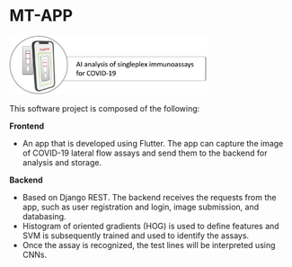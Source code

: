 # MT-APP

<img src="./mt-app-pic.png" width=70% height=70%>

This software project is composed of the following:

__Frontend__
- An app that is developed using Flutter. The app can capture the image of COVID-19 lateral flow assays and send them to the backend for analysis and storage.

__Backend__
- Based on Django REST. The backend receives the requests from the app, such as user registration and login, image submission, and databasing.
- Histogram of oriented gradients (HOG) is used to define features and  SVM is subsequently  trained and used to identify the assays.
- Once the assay is recognized, the test lines will be interpreted using CNNs.
